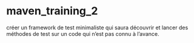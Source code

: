 # maven_training_2
créer un framework de test minimaliste qui saura découvrir et lancer des méthodes de test sur un code qui n’est pas connu à l’avance.
